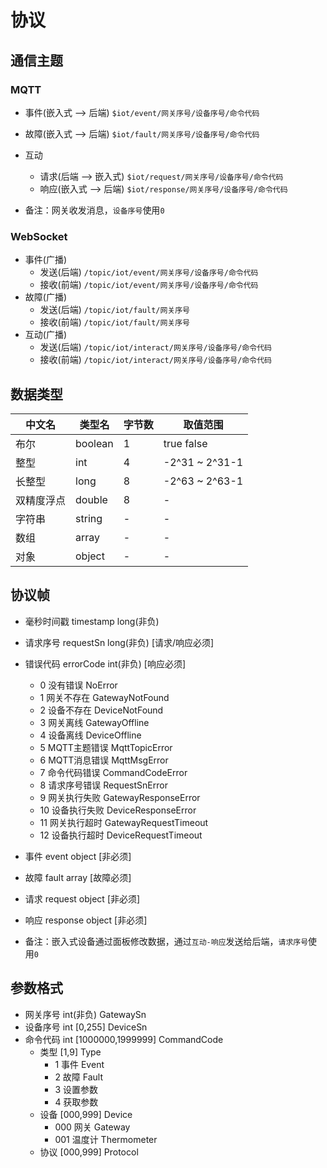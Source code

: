 # 协议

## 通信主题

### MQTT

- 事件(嵌入式 --> 后端)
`$iot/event/网关序号/设备序号/命令代码`
- 故障(嵌入式 --> 后端)
`$iot/fault/网关序号/设备序号/命令代码`
- 互动
  - 请求(后端 --> 嵌入式)
`$iot/request/网关序号/设备序号/命令代码`
  - 响应(嵌入式 --> 后端)
`$iot/response/网关序号/设备序号/命令代码`

- 备注：网关收发消息，`设备序号`使用`0`

### WebSocket

- 事件(广播)
  - 发送(后端)
`/topic/iot/event/网关序号/设备序号/命令代码`
  - 接收(前端)
`/topic/iot/event/网关序号/设备序号/命令代码`
- 故障(广播)
  - 发送(后端)
`/topic/iot/fault/网关序号`
  - 接收(前端)
`/topic/iot/fault/网关序号`
- 互动(广播)
  - 发送(后端)
`/topic/iot/interact/网关序号/设备序号/命令代码`
  - 接收(前端)
`/topic/iot/interact/网关序号/设备序号/命令代码`

## 数据类型

| 中文名   | 类型名     | 字节数 | 取值范围       |
|-------|---------| ------ | -------------- |
| 布尔    | boolean | 1      | true false     |
| 整型    | int     | 4      | -2^31 ~ 2^31-1 |
| 长整型   | long    | 8      | -2^63 ~ 2^63-1 |
| 双精度浮点 | double  | 8      | -              |
| 字符串   | string  | -      | -              |
| 数组    | array   | -      | -              |
| 对象    | object  | -      | -              |

## 协议帧

- 毫秒时间戳 timestamp long(非负)
- 请求序号 requestSn long(非负) [请求/响应必须]
- 错误代码 errorCode int(非负) [响应必须]
  - 0 没有错误 NoError
  - 1 网关不存在 GatewayNotFound
  - 2 设备不存在 DeviceNotFound
  - 3 网关离线 GatewayOffline
  - 4 设备离线 DeviceOffline
  - 5 MQTT主题错误 MqttTopicError
  - 6 MQTT消息错误 MqttMsgError
  - 7 命令代码错误 CommandCodeError
  - 8 请求序号错误 RequestSnError
  - 9 网关执行失败 GatewayResponseError
  - 10 设备执行失败 DeviceResponseError
  - 11 网关执行超时 GatewayRequestTimeout
  - 12 设备执行超时 DeviceRequestTimeout
- 事件 event object [非必须]
- 故障 fault array [故障必须]
- 请求 request object [非必须]
- 响应 response object [非必须]

- 备注：嵌入式设备通过面板修改数据，通过`互动-响应`发送给后端，`请求序号`使用`0`

## 参数格式

- 网关序号 int(非负) GatewaySn
- 设备序号 int [0,255] DeviceSn
- 命令代码 int [1000000,1999999] CommandCode
  - 类型 [1,9] Type
    - 1 事件 Event
    - 2 故障 Fault
    - 3 设置参数
    - 4 获取参数
  - 设备 [000,999] Device
    - 000 网关 Gateway
    - 001 温度计 Thermometer
  - 协议 [000,999] Protocol
